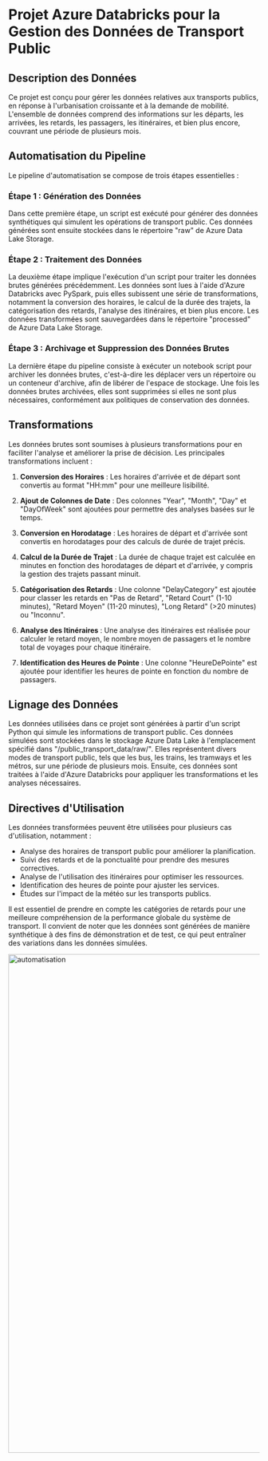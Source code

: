 # Projet Azure Databricks pour la Gestion des Données de Transport Public

## Description des Données

Ce projet est conçu pour gérer les données relatives aux transports publics, en réponse à l'urbanisation croissante et à la demande de mobilité. L'ensemble de données comprend des informations sur les départs, les arrivées, les retards, les passagers, les itinéraires, et bien plus encore, couvrant une période de plusieurs mois.

## Automatisation du Pipeline

Le pipeline d'automatisation se compose de trois étapes essentielles :

### Étape 1 : Génération des Données
Dans cette première étape, un script est exécuté pour générer des données synthétiques qui simulent les opérations de transport public. Ces données générées sont ensuite stockées dans le répertoire "raw" de Azure Data Lake Storage.

### Étape 2 : Traitement des Données
La deuxième étape implique l'exécution d'un script pour traiter les données brutes générées précédemment. Les données sont lues à l'aide d'Azure Databricks avec PySpark, puis elles subissent une série de transformations, notamment la conversion des horaires, le calcul de la durée des trajets, la catégorisation des retards, l'analyse des itinéraires, et bien plus encore. Les données transformées sont sauvegardées dans le répertoire "processed" de Azure Data Lake Storage.

### Étape 3 : Archivage et Suppression des Données Brutes
La dernière étape du pipeline consiste à exécuter un notebook script pour archiver les données brutes, c'est-à-dire les déplacer vers un répertoire ou un conteneur d'archive, afin de libérer de l'espace de stockage. Une fois les données brutes archivées, elles sont supprimées si elles ne sont plus nécessaires, conformément aux politiques de conservation des données.

## Transformations

Les données brutes sont soumises à plusieurs transformations pour en faciliter l'analyse et améliorer la prise de décision. Les principales transformations incluent :

1. **Conversion des Horaires** : Les horaires d'arrivée et de départ sont convertis au format "HH:mm" pour une meilleure lisibilité.

2. **Ajout de Colonnes de Date** : Des colonnes "Year", "Month", "Day" et "DayOfWeek" sont ajoutées pour permettre des analyses basées sur le temps.

3. **Conversion en Horodatage** : Les horaires de départ et d'arrivée sont convertis en horodatages pour des calculs de durée de trajet précis.

4. **Calcul de la Durée de Trajet** : La durée de chaque trajet est calculée en minutes en fonction des horodatages de départ et d'arrivée, y compris la gestion des trajets passant minuit.

5. **Catégorisation des Retards** : Une colonne "DelayCategory" est ajoutée pour classer les retards en "Pas de Retard", "Retard Court" (1-10 minutes), "Retard Moyen" (11-20 minutes), "Long Retard" (>20 minutes) ou "Inconnu".

6. **Analyse des Itinéraires** : Une analyse des itinéraires est réalisée pour calculer le retard moyen, le nombre moyen de passagers et le nombre total de voyages pour chaque itinéraire.

7. **Identification des Heures de Pointe** : Une colonne "HeureDePointe" est ajoutée pour identifier les heures de pointe en fonction du nombre de passagers.

## Lignage des Données

Les données utilisées dans ce projet sont générées à partir d'un script Python qui simule les informations de transport public. Ces données simulées sont stockées dans le stockage Azure Data Lake à l'emplacement spécifié dans "/public_transport_data/raw/". Elles représentent divers modes de transport public, tels que les bus, les trains, les tramways et les métros, sur une période de plusieurs mois. Ensuite, ces données sont traitées à l'aide d'Azure Databricks pour appliquer les transformations et les analyses nécessaires.

## Directives d'Utilisation

Les données transformées peuvent être utilisées pour plusieurs cas d'utilisation, notamment :

- Analyse des horaires de transport public pour améliorer la planification.
- Suivi des retards et de la ponctualité pour prendre des mesures correctives.
- Analyse de l'utilisation des itinéraires pour optimiser les ressources.
- Identification des heures de pointe pour ajuster les services.
- Études sur l'impact de la météo sur les transports publics.

Il est essentiel de prendre en compte les catégories de retards pour une meilleure compréhension de la performance globale du système de transport. Il convient de noter que les données sont générées de manière synthétique à des fins de démonstration et de test, ce qui peut entraîner des variations dans les données simulées.

<img width="1000" alt="automatisation" src="https://github.com/omardbaa/azure-databricks-transport-public/assets/105659023/4c838149-549e-4028-9369-a9c04517e1c4">


